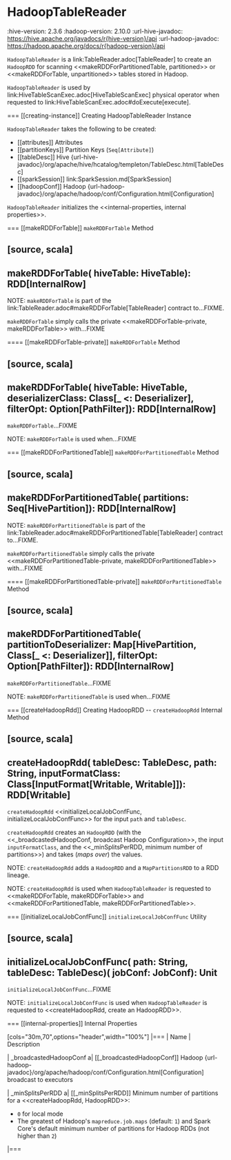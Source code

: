 # HadoopTableReader

:hive-version: 2.3.6
:hadoop-version: 2.10.0
:url-hive-javadoc: https://hive.apache.org/javadocs/r{hive-version}/api
:url-hadoop-javadoc: https://hadoop.apache.org/docs/r{hadoop-version}/api

`HadoopTableReader` is a link:TableReader.adoc[TableReader] to create an `HadoopRDD` for scanning <<makeRDDForPartitionedTable, partitioned>> or <<makeRDDForTable, unpartitioned>> tables stored in Hadoop.

`HadoopTableReader` is used by link:HiveTableScanExec.adoc[HiveTableScanExec] physical operator when requested to link:HiveTableScanExec.adoc#doExecute[execute].

=== [[creating-instance]] Creating HadoopTableReader Instance

`HadoopTableReader` takes the following to be created:

* [[attributes]] Attributes
* [[partitionKeys]] Partition Keys (`Seq[Attribute]`)
* [[tableDesc]] Hive {url-hive-javadoc}/org/apache/hive/hcatalog/templeton/TableDesc.html[TableDesc]
* [[sparkSession]] link:SparkSession.md[SparkSession]
* [[hadoopConf]] Hadoop {url-hadoop-javadoc}/org/apache/hadoop/conf/Configuration.html[Configuration]

`HadoopTableReader` initializes the <<internal-properties, internal properties>>.

=== [[makeRDDForTable]] `makeRDDForTable` Method

[source, scala]
----
makeRDDForTable(
  hiveTable: HiveTable): RDD[InternalRow]
----

NOTE: `makeRDDForTable` is part of the link:TableReader.adoc#makeRDDForTable[TableReader] contract to...FIXME.

`makeRDDForTable` simply calls the private <<makeRDDForTable-private, makeRDDForTable>> with...FIXME

==== [[makeRDDForTable-private]] `makeRDDForTable` Method

[source, scala]
----
makeRDDForTable(
  hiveTable: HiveTable,
  deserializerClass: Class[_ <: Deserializer],
  filterOpt: Option[PathFilter]): RDD[InternalRow]
----

`makeRDDForTable`...FIXME

NOTE: `makeRDDForTable` is used when...FIXME

=== [[makeRDDForPartitionedTable]] `makeRDDForPartitionedTable` Method

[source, scala]
----
makeRDDForPartitionedTable(
  partitions: Seq[HivePartition]): RDD[InternalRow]
----

NOTE: `makeRDDForPartitionedTable` is part of the link:TableReader.adoc#makeRDDForPartitionedTable[TableReader] contract to...FIXME.

`makeRDDForPartitionedTable` simply calls the private <<makeRDDForPartitionedTable-private, makeRDDForPartitionedTable>> with...FIXME

==== [[makeRDDForPartitionedTable-private]] `makeRDDForPartitionedTable` Method

[source, scala]
----
makeRDDForPartitionedTable(
  partitionToDeserializer: Map[HivePartition, Class[_ <: Deserializer]],
  filterOpt: Option[PathFilter]): RDD[InternalRow]
----

`makeRDDForPartitionedTable`...FIXME

NOTE: `makeRDDForPartitionedTable` is used when...FIXME

=== [[createHadoopRdd]] Creating HadoopRDD -- `createHadoopRdd` Internal Method

[source, scala]
----
createHadoopRdd(
  tableDesc: TableDesc,
  path: String,
  inputFormatClass: Class[InputFormat[Writable, Writable]]): RDD[Writable]
----

`createHadoopRdd` <<initializeLocalJobConfFunc, initializeLocalJobConfFunc>> for the input `path` and `tableDesc`.

`createHadoopRdd` creates an `HadoopRDD` (with the <<_broadcastedHadoopConf, broadcast Hadoop Configuration>>, the input `inputFormatClass`, and the <<_minSplitsPerRDD, minimum number of partitions>>) and takes (_maps over_) the values.

NOTE: `createHadoopRdd` adds a `HadoopRDD` and a `MapPartitionsRDD` to a RDD lineage.

NOTE: `createHadoopRdd` is used when `HadoopTableReader` is requested to <<makeRDDForTable, makeRDDForTable>> and <<makeRDDForPartitionedTable, makeRDDForPartitionedTable>>.

=== [[initializeLocalJobConfFunc]] `initializeLocalJobConfFunc` Utility

[source, scala]
----
initializeLocalJobConfFunc(
  path: String,
  tableDesc: TableDesc)(
    jobConf: JobConf): Unit
----

`initializeLocalJobConfFunc`...FIXME

NOTE: `initializeLocalJobConfFunc` is used when `HadoopTableReader` is requested to <<createHadoopRdd, create an HadoopRDD>>.

=== [[internal-properties]] Internal Properties

[cols="30m,70",options="header",width="100%"]
|===
| Name
| Description

| _broadcastedHadoopConf
a| [[_broadcastedHadoopConf]] Hadoop {url-hadoop-javadoc}/org/apache/hadoop/conf/Configuration.html[Configuration] broadcast to executors

| _minSplitsPerRDD
a| [[_minSplitsPerRDD]] Minimum number of partitions for a <<createHadoopRdd, HadoopRDD>>:

* `0` for local mode
* The greatest of Hadoop's `mapreduce.job.maps` (default: `1`) and Spark Core's default minimum number of partitions for Hadoop RDDs (not higher than `2`)

|===

